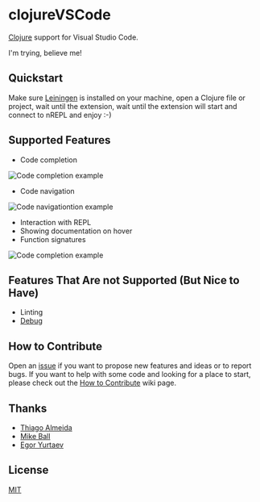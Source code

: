 # clojureVSCode

[Clojure](https://clojure.org) support for Visual Studio Code.

I'm trying, believe me!

## Quickstart

Make sure [Leiningen](https://leiningen.org/) is installed on your machine, open a Clojure file or project, wait until the extension, wait until the extension will start and connect to nREPL and enjoy :-)

## Supported Features

* Code completion

![Code completion example](https://github.com/avli/clojureVSCode/raw/master/images/code%20completion%20example.png)

* Code navigation

![Code navigationtion example](https://github.com/avli/clojureVSCode/raw/master/images/code%20navigation%20example.png)

* Interaction with REPL
* Showing documentation on hover
* Function signatures

![Code completion example](https://github.com/avli/clojureVSCode/raw/master/images/function%20signature%20example.png)

## Features That Are not Supported (But Nice to Have)

* Linting
* [Debug](https://github.com/indiejames/vscode-clojure-debug)

## How to Contribute

Open an [issue](https://github.com/avli/clojureVSCode/issues) if you want to propose new features and ideas or to report bugs. If you want to help with some code and looking for a place to start, please check out the [How to Contribute](https://github.com/avli/clojureVSCode/wiki/Contribution) wiki page.

## Thanks

- [Thiago Almeida](https://github.com/fasfsfgs)
- [Mike Ball](https://github.com/mikeball)
- [Egor Yurtaev](https://github.com/yurtaev)

## License

[MIT](https://raw.githubusercontent.com/avli/clojureVSCode/master/LICENSE.txt)
